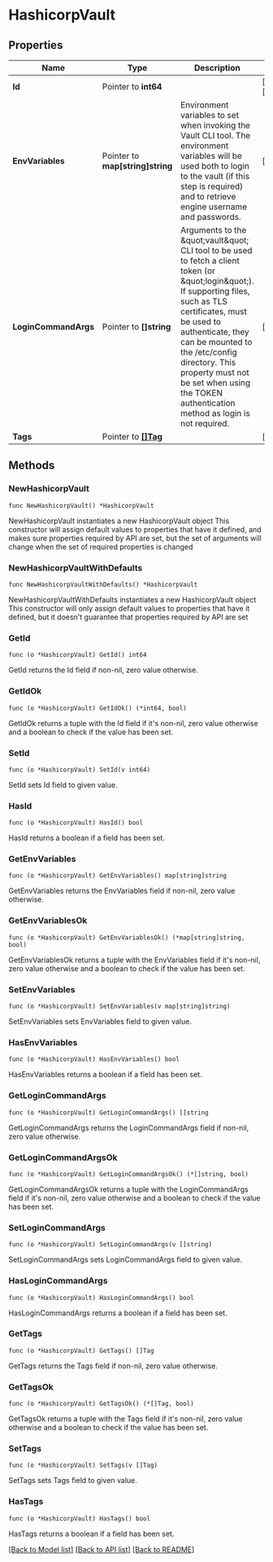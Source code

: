 # HashicorpVault

## Properties

Name | Type | Description | Notes
------------ | ------------- | ------------- | -------------
**Id** | Pointer to **int64** |  | [optional] [readonly] 
**EnvVariables** | Pointer to **map[string]string** | Environment variables to set when invoking the Vault CLI tool. The environment variables will be used both to login to the vault (if this step is required) and to retrieve engine username and passwords.  | [optional] 
**LoginCommandArgs** | Pointer to **[]string** | Arguments to the \&quot;vault\&quot; CLI tool to be used to fetch a client token (or \&quot;login\&quot;). If supporting files, such as TLS certificates, must be used to authenticate, they can be mounted to the /etc/config directory. This property must not be set when using the TOKEN authentication method as login is not required.  | [optional] 
**Tags** | Pointer to [**[]Tag**](Tag.md) |  | [optional] 

## Methods

### NewHashicorpVault

`func NewHashicorpVault() *HashicorpVault`

NewHashicorpVault instantiates a new HashicorpVault object
This constructor will assign default values to properties that have it defined,
and makes sure properties required by API are set, but the set of arguments
will change when the set of required properties is changed

### NewHashicorpVaultWithDefaults

`func NewHashicorpVaultWithDefaults() *HashicorpVault`

NewHashicorpVaultWithDefaults instantiates a new HashicorpVault object
This constructor will only assign default values to properties that have it defined,
but it doesn't guarantee that properties required by API are set

### GetId

`func (o *HashicorpVault) GetId() int64`

GetId returns the Id field if non-nil, zero value otherwise.

### GetIdOk

`func (o *HashicorpVault) GetIdOk() (*int64, bool)`

GetIdOk returns a tuple with the Id field if it's non-nil, zero value otherwise
and a boolean to check if the value has been set.

### SetId

`func (o *HashicorpVault) SetId(v int64)`

SetId sets Id field to given value.

### HasId

`func (o *HashicorpVault) HasId() bool`

HasId returns a boolean if a field has been set.

### GetEnvVariables

`func (o *HashicorpVault) GetEnvVariables() map[string]string`

GetEnvVariables returns the EnvVariables field if non-nil, zero value otherwise.

### GetEnvVariablesOk

`func (o *HashicorpVault) GetEnvVariablesOk() (*map[string]string, bool)`

GetEnvVariablesOk returns a tuple with the EnvVariables field if it's non-nil, zero value otherwise
and a boolean to check if the value has been set.

### SetEnvVariables

`func (o *HashicorpVault) SetEnvVariables(v map[string]string)`

SetEnvVariables sets EnvVariables field to given value.

### HasEnvVariables

`func (o *HashicorpVault) HasEnvVariables() bool`

HasEnvVariables returns a boolean if a field has been set.

### GetLoginCommandArgs

`func (o *HashicorpVault) GetLoginCommandArgs() []string`

GetLoginCommandArgs returns the LoginCommandArgs field if non-nil, zero value otherwise.

### GetLoginCommandArgsOk

`func (o *HashicorpVault) GetLoginCommandArgsOk() (*[]string, bool)`

GetLoginCommandArgsOk returns a tuple with the LoginCommandArgs field if it's non-nil, zero value otherwise
and a boolean to check if the value has been set.

### SetLoginCommandArgs

`func (o *HashicorpVault) SetLoginCommandArgs(v []string)`

SetLoginCommandArgs sets LoginCommandArgs field to given value.

### HasLoginCommandArgs

`func (o *HashicorpVault) HasLoginCommandArgs() bool`

HasLoginCommandArgs returns a boolean if a field has been set.

### GetTags

`func (o *HashicorpVault) GetTags() []Tag`

GetTags returns the Tags field if non-nil, zero value otherwise.

### GetTagsOk

`func (o *HashicorpVault) GetTagsOk() (*[]Tag, bool)`

GetTagsOk returns a tuple with the Tags field if it's non-nil, zero value otherwise
and a boolean to check if the value has been set.

### SetTags

`func (o *HashicorpVault) SetTags(v []Tag)`

SetTags sets Tags field to given value.

### HasTags

`func (o *HashicorpVault) HasTags() bool`

HasTags returns a boolean if a field has been set.


[[Back to Model list]](../README.md#documentation-for-models) [[Back to API list]](../README.md#documentation-for-api-endpoints) [[Back to README]](../README.md)


